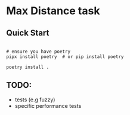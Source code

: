# Max Distance task

## Quick Start

```shell

# ensure you have poetry
pipx install poetry  # or pip install poetry

poetry install .

```

## TODO:

* tests (e.g fuzzy)
* specific performance tests



